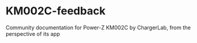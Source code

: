 # KM002C-feedback
Community documentation for Power-Z KM002C by ChargerLab, from the perspective of its app

